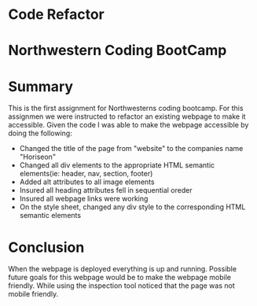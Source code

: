 # Code Refactor
# Northwestern Coding BootCamp

# Summary

This is the first assignment for Northwesterns coding bootcamp. For this assignmen we were instructed to refactor an existing webpage to make it accessible.
Given the code I was able to make the webpage accessible by doing the following:
* Changed the title of the page from "website" to the companies name "Horiseon"
* Changed all div elements to the appropriate HTML semantic elements(ie: header, nav, section, footer)
* Added alt attributes to all image elements
* Insured all heading attributes fell in sequential oreder
* Insured all webpage links were working
* On the style sheet, changed any div style to the corresponding HTML semantic elements

# Conclusion

When the webpage is deployed everything is up and running. Possible future goals for this webpage would be to make the webpage mobile friendly. While using the inspection tool noticed that the page was not mobile friendly.